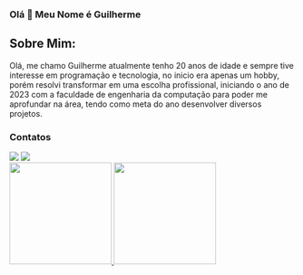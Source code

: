 ### Olá 👋 Meu Nome é Guilherme

<h2>Sobre Mim: </h2>
<p> Olá, me chamo Guilherme atualmente tenho 20 anos de idade e sempre tive interesse em programação e tecnologia, no inicio era apenas um hobby, porém resolvi transformar em uma escolha profissional, iniciando o ano de 2023 com a faculdade de engenharia da computação para poder me aprofundar na área, tendo como meta do ano desenvolver diversos projetos. </p>


<h3>Contatos</h3>

<div>
<a href = "mailto:conato.guicezafe@gmail.com"><img src="https://img.shields.io/badge/Gmail-D14836?style=for-the-badge&logo=gmail&logoColor=white" target="_blank"></a>
<a href="https://www.linkedin.com/in/guilherme-cezarino-felipe-a57893265/" target="_blank"><img src="https://img.shields.io/badge/-LinkedIn-%230077B5?style=for-the-badge&logo=linkedin&logoColor=white" target="_blank"></a>   
</div>

<div>
<a href="https://github.com/GuiCezaF">
<img height="180em" src="https://github-readme-stats.vercel.app/api/top-langs/?username=GuiCezaF&layout=compact&langs_count=7&theme=dracula"/>
<img height="180em" src="https://github-readme-stats.vercel.app/api?username=GuiCezaF&show_icons=true&theme=dracula&include_all_commits=true&count_private=true"/>
</div>



